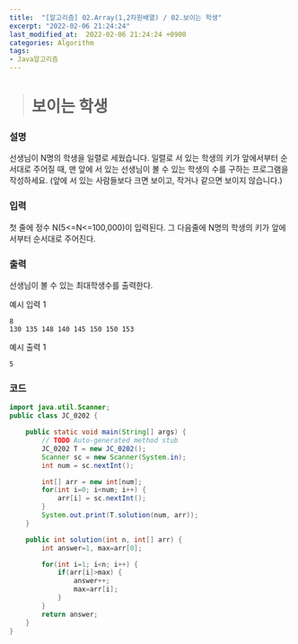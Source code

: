 ```yaml
---
title:  "[알고리즘] 02.Array(1,2차원배열) / 02.보이는 학생"
excerpt: "2022-02-06 21:24:24"
last_modified_at:  2022-02-06 21:24:24 +0900
categories: Algorithm
tags:
- Java알고리즘
---
```


># 보이는 학생  

### 설명  

선생님이 N명의 학생을 일렬로 세웠습니다. 일렬로 서 있는 학생의 키가 앞에서부터 순서대로 주어질 때, 맨 앞에 서 있는 선생님이 볼 수 있는 학생의 수를 구하는 프로그램을 작성하세요. (앞에 서 있는 사람들보다 크면 보이고, 작거나 같으면 보이지 않습니다.)  


### 입력  

첫 줄에 정수 N(5<=N<=100,000)이 입력된다. 그 다음줄에 N명의 학생의 키가 앞에서부터 순서대로 주어진다.  


### 출력  

선생님이 볼 수 있는 최대학생수를 출력한다.   


예시 입력 1   
```
8
130 135 148 140 145 150 150 153
```
예시 출력 1  
```
5
```


### 코드  

```java
import java.util.Scanner;
public class JC_0202 {

	public static void main(String[] args) {
		// TODO Auto-generated method stub
		JC_0202 T = new JC_0202();
		Scanner sc = new Scanner(System.in);
		int num = sc.nextInt();

		int[] arr = new int[num];
		for(int i=0; i<num; i++) {
			arr[i] = sc.nextInt();
		}
		System.out.print(T.solution(num, arr));
	}

	public int solution(int n, int[] arr) {
		int answer=1, max=arr[0];

		for(int i=1; i<n; i++) {
			if(arr[i]>max) {
				answer++;
				max=arr[i];
			}
		}
		return answer;
	}
}

```
